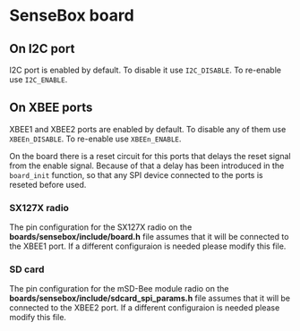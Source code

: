 # SenseBox board
## On I2C port
I2C port is enabled by default. To disable it use ```I2C_DISABLE```. To re-enable use ```I2C_ENABLE```.

## On XBEE ports
XBEE1 and XBEE2 ports are enabled by default. To disable any of them use ```XBEEn_DISABLE```. To re-enable use ```XBEEn_ENABLE```.

On the board there is a reset circuit for this ports that delays the reset signal from the enable signal. Because of that a delay has been introduced in the ```board_init``` function, so that any SPI device connected to the ports is reseted before used.

### SX127X radio
The pin configuration for the SX127X radio on the **boards/sensebox/include/board.h** file assumes that it will be connected to the XBEE1 port. If a different configuraion is needed please modify this file.

### SD card
The pin configuration for the mSD-Bee module radio on the **boards/sensebox/include/sdcard_spi_params.h** file assumes that it will be connected to the XBEE2 port. If a different configuraion is needed please modify this file.